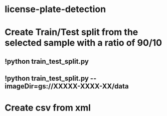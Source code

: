# license-plate-detection

# Create Train/Test split from the selected sample with a ratio of 90/10
## !python train_test_split.py
## !python train_test_split.py --imageDir=gs://XXXXX-XXXX-XX/data

# Create csv from xml 